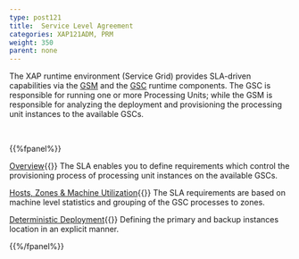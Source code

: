 ```yaml
---
type: post121
title:  Service Level Agreement
categories: XAP121ADM, PRM
weight: 350
parent: none
---
```





The XAP runtime environment (Service Grid) provides SLA-driven capabilities via the [GSM](/product_overview/service-grid.html#gsm) and the [GSC](/product_overview/service-grid.html#gsc) runtime components. The GSC is responsible for running one or more Processing Units; while the GSM is responsible for analyzing the deployment and provisioning the processing unit instances to the available GSCs.





<br>

{{%fpanel%}}

[Overview](./the-sla.html){{<wbr>}}
The SLA enables you to define requirements which control the provisioning process of processing unit instances on the available GSCs.


[Hosts, Zones & Machine Utilization](./the-sla-zones.html){{<wbr>}}
The SLA requirements are based on machine level statistics and grouping of the GSC processes to zones.

[Deterministic Deployment](./the-sla-deterministic.html){{<wbr>}}
Defining the primary and backup instances location in an explicit manner.

{{%/fpanel%}}






